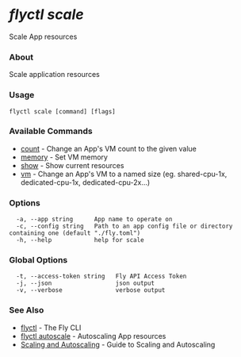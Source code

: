 # _flyctl scale_

Scale App resources

### About

Scale application resources

### Usage
```
flyctl scale [command] [flags]
```

### Available Commands
* [count](/docs/flyctl/scale-count/)	 - Change an App's VM count to the given value
* [memory](/docs/flyctl/scale-memory/)	 - Set VM memory
* [show](/docs/flyctl/scale-show/)	 - Show current resources
* [vm](/docs/flyctl/scale-vm/)	 - Change an App's VM to a named size (eg. shared-cpu-1x, dedicated-cpu-1x, dedicated-cpu-2x...)

### Options

```
  -a, --app string      App name to operate on
  -c, --config string   Path to an app config file or directory containing one (default "./fly.toml")
  -h, --help            help for scale
```

### Global Options

```
  -t, --access-token string   Fly API Access Token
  -j, --json                  json output
  -v, --verbose               verbose output
```

### See Also

* [flyctl](/docs/flyctl/help/)	 - The Fly CLI
* [flyctl autoscale](/docs/flyctl/autoscale/)	 - Autoscaling App resources
* [Scaling and Autoscaling](/docs/reference/scaling/)	 - Guide to Scaling and Autoscaling


